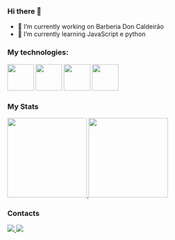 ### Hi there 👋

- 🔭 I’m currently working on Barberia Don Caldeirão
- 🌱 I’m currently learning  JavaScript e python

### My technologies:

<div>
 
 
 <img src="https://cdn.jsdelivr.net/gh/devicons/devicon/icons/html5/html5-original.svg" width="60"/>
 <img src="https://cdn.jsdelivr.net/gh/devicons/devicon/icons/css3/css3-original.svg" width="60"/>
 <img src="https://cdn.jsdelivr.net/gh/devicons/devicon/icons/javascript/javascript-original.svg" width="60" />
 <img src="https://cdn.jsdelivr.net/gh/devicons/devicon/icons/python/python-original.svg" width="60" />                                             
</div>

### My Stats

<div>
  <a href="https://github.com/DanielCauldron">
    <img height="180em" src="https://github-readme-stats.vercel.app/api/top-langs/?username=DanielCauldron&layout=compact&langs_count=7&theme=dark"/>
    <img height="180em" src="https://github-readme-stats.vercel.app/api?username=DanielCauldron&show_icons=true&theme=dark&include_all_commits=true&count_private=true"/>
  </a>
</div>

### Contacts

<div>
  <a href="https://www.linkedin.com/in/daniel-caldeir%C3%A3o-43b01b244/">
    <img src="https://img.shields.io/badge/LinkedIn-0077B5?style=for-the-badge&logo=linkedin&logoColor=white" />
  </a>
 <a href="dfcaldeirao@gmail.com">
  <img src= "https://img.shields.io/badge/Gmail-D14836?style=for-the-badge&logo=gmail&logoColor=white"/>

</div>

